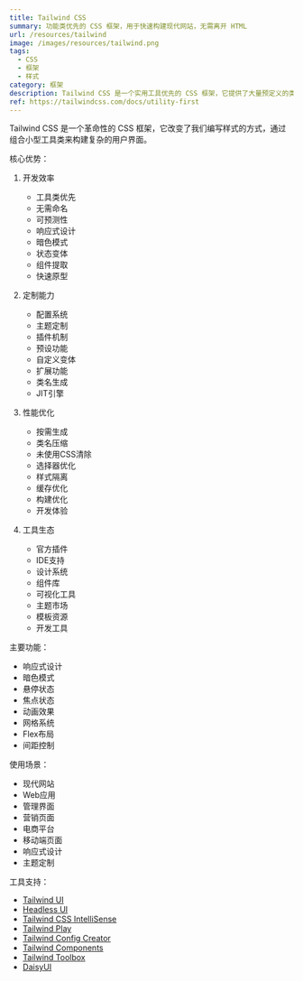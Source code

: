 ```yaml
---
title: Tailwind CSS
summary: 功能类优先的 CSS 框架，用于快速构建现代网站，无需离开 HTML
url: /resources/tailwind
image: /images/resources/tailwind.png
tags:
  - CSS
  - 框架
  - 样式
category: 框架
description: Tailwind CSS 是一个实用工具优先的 CSS 框架，它提供了大量预定义的类，让你能够直接在 HTML 中构建任何设计，而无需编写自定义 CSS。
ref: https://tailwindcss.com/docs/utility-first
---
```


Tailwind CSS 是一个革命性的 CSS 框架，它改变了我们编写样式的方式，通过组合小型工具类来构建复杂的用户界面。

核心优势：

1. 开发效率
   - 工具类优先
   - 无需命名
   - 可预测性
   - 响应式设计
   - 暗色模式
   - 状态变体
   - 组件提取
   - 快速原型

2. 定制能力
   - 配置系统
   - 主题定制
   - 插件机制
   - 预设功能
   - 自定义变体
   - 扩展功能
   - 类名生成
   - JIT引擎

3. 性能优化
   - 按需生成
   - 类名压缩
   - 未使用CSS清除
   - 选择器优化
   - 样式隔离
   - 缓存优化
   - 构建优化
   - 开发体验

4. 工具生态
   - 官方插件
   - IDE支持
   - 设计系统
   - 组件库
   - 可视化工具
   - 主题市场
   - 模板资源
   - 开发工具

主要功能：
- 响应式设计
- 暗色模式
- 悬停状态
- 焦点状态
- 动画效果
- 网格系统
- Flex布局
- 间距控制

使用场景：
- 现代网站
- Web应用
- 管理界面
- 营销页面
- 电商平台
- 移动端页面
- 响应式设计
- 主题定制

工具支持：
- [Tailwind UI](https://tailwindui.com/)
- [Headless UI](https://headlessui.dev/)
- [Tailwind CSS IntelliSense](https://marketplace.visualstudio.com/items?itemName=bradlc.vscode-tailwindcss)
- [Tailwind Play](https://play.tailwindcss.com/)
- [Tailwind Config Creator](https://tailwindcss.com/docs/configuration)
- [Tailwind Components](https://tailwindcomponents.com/)
- [Tailwind Toolbox](https://www.tailwindtoolbox.com/)
- [DaisyUI](https://daisyui.com/)

